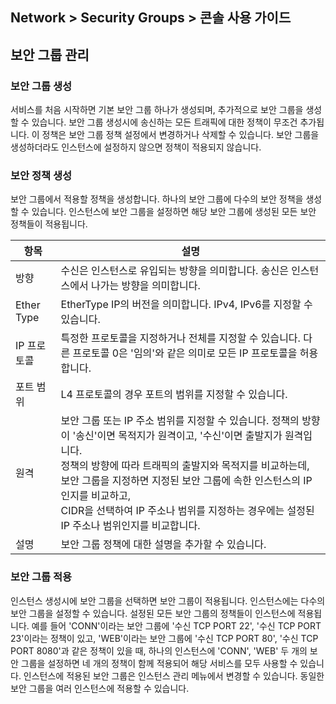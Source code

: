 ## Network > Security Groups > 콘솔 사용 가이드

## 보안 그룹 관리

### 보안 그룹 생성
서비스를 처음 시작하면 기본 보안 그룹 하나가 생성되며, 추가적으로 보안 그룹을 생성할 수 있습니다.
보안 그룹 생성시에 송신하는 모든 트래픽에 대한 정책이 무조건 추가됩니다. 이 정책은 보안 그룹 정책 설정에서 변경하거나 삭제할 수 있습니다.
보안 그룹을 생성하더라도 인스턴스에 설정하지 않으면 정책이 적용되지 않습니다.


### 보안 정책 생성
보안 그룹에서 적용할 정책을 생성합니다. 하나의 보안 그룹에 다수의 보안 정책을 생성할 수 있습니다. 인스턴스에 보안 그룹을 설정하면 해당 보안 그룹에 생성된 모든 보안 정책들이 적용됩니다.

| 항목        | 설명                                                         |
| ----------- | ------------------------------------------------------------ |
| 방향        | 수신은 인스턴스로 유입되는 방향을 의미합니다. 송신은 인스턴스에서 나가는 방향을 의미합니다. |
| Ether Type  | EtherType IP의 버전을 의미합니다. IPv4, IPv6를 지정할 수 있습니다. |
| IP 프로토콜 | 특정한 프로토콜을 지정하거나 전체를 지정할 수 있습니다. 다른 프로토콜 0은 '임의'와 같은 의미로 모든 IP 프로토콜을 허용합니다.       |
| 포트 범위   | L4 프로토콜의 경우 포트의 범위를 지정할 수 있습니다.         |
| 원격        | 보안 그룹 또는 IP 주소 범위를 지정할 수 있습니다. 정책의 방향이 '송신'이면 목적지가 원격이고, '수신'이면 출발지가 원격입니다. <br>정책의 방향에 따라 트래픽의 출발지와 목적지를 비교하는데, 보안 그룹을 지정하면 지정된 보안 그룹에 속한 인스턴스의 IP인지를 비교하고, <br>CIDR을 선택하여 IP 주소나 범위를 지정하는 경우에는 설정된 IP 주소나 범위인지를 비교합니다. |
| 설명        | 보안 그룹 정책에 대한 설명을 추가할 수 있습니다.         |


### 보안 그룹 적용
인스턴스 생성시에 보안 그룹을 선택하면 보안 그룹이 적용됩니다. 인스턴스에는 다수의 보안 그룹을 설정할 수 있습니다. 설정된 모든 보안 그룹의 정책들이 인스턴스에 적용됩니다.
예를 들어 'CONN'이라는 보안 그룹에 '수신 TCP PORT 22', '수신 TCP PORT 23'이라는 정책이 있고, 'WEB'이라는 보안 그룹에 '수신 TCP PORT 80', '수신 TCP PORT 8080'과 같은 정책이 있을 때, 하나의 인스턴스에 'CONN', 'WEB' 두 개의 보안 그룹을 설정하면 네 개의 정책이 함께 적용되어 해당 서비스를 모두 사용할 수 있습니다.
인스턴스에 적용된 보안 그룹은 인스턴스 관리 메뉴에서 변경할 수 있습니다. 동일한 보안 그룹을 여러 인스턴스에 적용할 수 있습니다.

